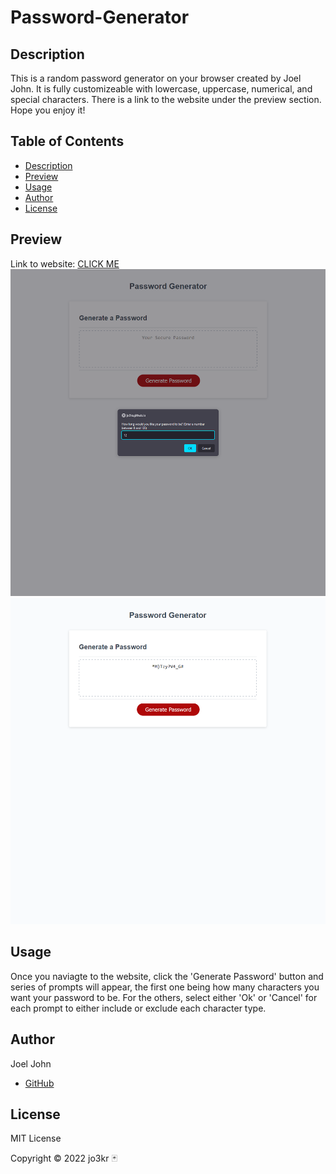 # Password-Generator

## Description
This is a random password generator on your browser created by Joel John. It is fully customizeable with lowercase, uppercase, numerical, and special characters. There is a link to the website under the preview section. Hope you enjoy it!

## Table of Contents
- [Description](#description)
- [Preview](#preview)
- [Usage](#usage)
- [Author](#author)
- [License](#license)

## Preview
Link to website: [CLICK ME](https://jo3kr.github.io/Password-Generator/)
![passgen with initial character length prompt](assets/passgen%202.png)
![passgen with 12-character random password generated: *M)Tzy?V4_G#](assets/passgen%201.png)
## Usage
Once you naviagte to the website, click the 'Generate Password' button and series of prompts will appear, the first one being how many characters you want your password to be. For the others, select either 'Ok' or 'Cancel' for each prompt to either include or exclude each character type.

## Author
Joel John
- [GitHub](https://github.com/jo3kr)
## License
 MIT License

Copyright &copy; 2022 jo3kr &#127183;